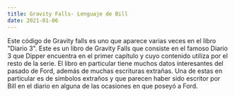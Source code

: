 ```yaml
---
title: Gravity Falls- Lenguaje de Bill
date: 2021-01-06
---
```


Este código de Gravity falls es uno que aparece varias veces en el libro "Diario 3". Este es un libro de Gravity Falls que consiste en el famoso Diario 3 que Dipper encuentra en el primer capítulo y cuyo contenido utiliza por el resto de la serie. El libro en particular tiene muchos datos interesantes del pasado de Ford, además de muchas escrituras extrañas. Una de estas en particular es de símbolos extraños y que parecen haber sido escritor por Bill en el diario en alguna de las ocasiones en que poseyó a Ford. 